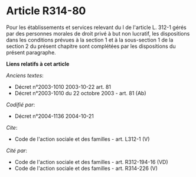 # Article R314-80

Pour les établissements et services relevant du I de l'article L. 312-1 gérés par des personnes morales de droit privé à but
non lucratif, les dispositions dans les conditions prévues à la section 1 et à la sous-section 1 de la section 2 du présent
chapitre sont complétées par les dispositions du présent paragraphe.

**Liens relatifs à cet article**

_Anciens textes_:

  - Décret n°2003-1010 2003-10-22 art. 81
  - Décret n°2003-1010 du 22 octobre 2003 - art. 81 (Ab)

_Codifié par_:

  - Décret n°2004-1136 2004-10-21

_Cite_:

  - Code de l'action sociale et des familles - art. L312-1 (V)

_Cité par_:

  - Code de l'action sociale et des familles - art. R312-194-16 (VD)
  - Code de l'action sociale et des familles - art. R314-226 (V)
